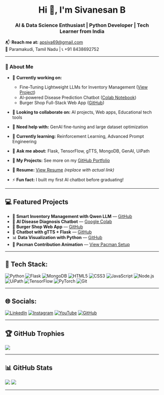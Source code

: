 
<h1 align="center">Hi 👋, I'm Sivanesan B</h1>
<h3 align="center">AI & Data Science Enthusiast | Python Developer | Tech Learner from India</h3>

📬 <strong>Reach me at:</strong> apsiva69@gmail.com  
📍 Paramakudi, Tamil Nadu | 📞 +91 8438692752

---

### 🚀 About Me

- 🔭 <strong>Currently working on:</strong>
  - Fine-Tuning Lightweight LLMs for Inventory Management ([View Project](https://lnkd.in/gZ6f65Nd))
  - AI-powered Disease Prediction Chatbot ([Colab Notebook](https://lnkd.in/ghQU9J6g))
  - Burger Shop Full-Stack Web App ([GitHub](https://lnkd.in/g88n6hWU))

- 👯 <strong>Looking to collaborate on:</strong> AI projects, Web apps, Educational tech tools  
- 🤝 <strong>Need help with:</strong> GenAI fine-tuning and large dataset optimization  
- 🌱 <strong>Currently learning:</strong> Reinforcement Learning, Advanced Prompt Engineering  
- 💬 <strong>Ask me about:</strong> Flask, TensorFlow, gTTS, MongoDB, GenAI, UiPath  
- 📝 <strong>My Projects:</strong> See more on my [GitHub Portfolio](https://github.com/sivanesanbalu)  
- 📄 <strong>Resume:</strong> [View Resume](https://example.com) *(replace with actual link)*  
- ⚡ <strong>Fun fact:</strong> I built my first AI chatbot before graduating!

---

## 💻 Featured Projects

- 🛒 <strong>Smart Inventory Management with Qwen LLM</strong> — [GitHub](https://lnkd.in/gZ6f65Nd)
- 🤖 <strong>AI Disease Diagnosis Chatbot</strong> — [Google Colab](https://lnkd.in/ghQU9J6g)
- 🍔 <strong>Burger Shop Web App</strong> — [GitHub](https://lnkd.in/g88n6hWU)
- 💬 <strong>Chatbot with gTTS + Flask</strong> — [GitHub](https://github.com/sivanesanbalu)
- 📊 <strong>Data Visualization with Python</strong> — [GitHub](https://github.com/sivanesanbalu)
- 🤖 <strong>Pacman Contribution Animation</strong> — [View Pacman Setup](https://github.com/sivanesanbalu/sivanesanbalu/blob/main/.github/workflows/pacman.yml)

---

## 🔧 Tech Stack:

![Python](https://img.shields.io/badge/python-%233776AB.svg?style=for-the-badge&logo=python&logoColor=white)
![Flask](https://img.shields.io/badge/flask-%23000.svg?style=for-the-badge&logo=flask&logoColor=white)
![MongoDB](https://img.shields.io/badge/mongodb-%2347A248.svg?style=for-the-badge&logo=mongodb&logoColor=white)
![HTML5](https://img.shields.io/badge/html5-%23E34F26.svg?style=for-the-badge&logo=html5&logoColor=white)
![CSS3](https://img.shields.io/badge/css3-%231572B6.svg?style=for-the-badge&logo=css3&logoColor=white)
![JavaScript](https://img.shields.io/badge/javascript-%23F7DF1E.svg?style=for-the-badge&logo=javascript&logoColor=black)
![Node.js](https://img.shields.io/badge/node.js-%23339933.svg?style=for-the-badge&logo=node.js&logoColor=white)
![UiPath](https://img.shields.io/badge/UiPath-orange?style=for-the-badge&logo=uipath&logoColor=white)
![TensorFlow](https://img.shields.io/badge/tensorflow-%23FF6F00.svg?style=for-the-badge&logo=tensorflow&logoColor=white)
![PyTorch](https://img.shields.io/badge/pytorch-%23EE4C2C.svg?style=for-the-badge&logo=pytorch&logoColor=white)
![Git](https://img.shields.io/badge/git-%23F05033.svg?style=for-the-badge&logo=git&logoColor=white)

---

## 🌐 Socials:

[![LinkedIn](https://img.shields.io/badge/LinkedIn-blue?style=for-the-badge&logo=linkedin&logoColor=white)](https://linkedin.com/in/sivanesan-balu-871ba7264)
[![Instagram](https://img.shields.io/badge/Instagram-pink?style=for-the-badge&logo=instagram&logoColor=white)](https://instagram.com/YOUR_HANDLE)
[![YouTube](https://img.shields.io/badge/YouTube-red?style=for-the-badge&logo=youtube&logoColor=white)](https://youtube.com/@YOURCHANNEL)
[![GitHub](https://img.shields.io/badge/GitHub-%23121011.svg?style=for-the-badge&logo=github&logoColor=white)](https://github.com/sivanesanbalu)

---

## 🏆 GitHub Trophies

![](https://github-profile-trophy.vercel.app/?username=sivanesanbalu&theme=radical&no-frame=false&no-bg=false&margin-w=4)

---

## 📊 GitHub Stats

![](https://github-readme-stats.vercel.app/api/top-langs/?username=sivanesanbalu&theme=tokyonight&layout=compact)
![](https://github-readme-stats.vercel.app/api?username=sivanesanbalu&theme=tokyonight&show_icons=true)

---
